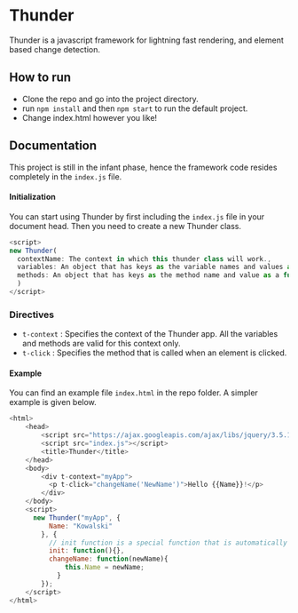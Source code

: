 # Thunder
Thunder is a javascript framework for lightning fast rendering, and element based change detection.

## How to run
- Clone the repo and go into the project directory.
- run `npm install` and then `npm start` to run the default project.
- Change index.html however you like!

## Documentation
This project is still in the infant phase, hence the framework code resides completely in the `index.js` file.

#### Initialization
You can start using Thunder by first including the `index.js` file in your document head. Then you need to create a new Thunder class.

```javascript
<script>
new Thunder(
  contextName: The context in which this thunder class will work.,
  variables: An object that has keys as the variable names and values as their default value,
  methods: An object that has keys as the method name and value as a function.
  )
</script>
```

### Directives
- `t-context` : Specifies the context of the Thunder app. All the variables and methods are valid for this context only.
- `t-click` : Specifies the method that is called when an element is clicked.

#### Example
You can find an example file `index.html` in the repo folder. A simpler example is given below.

```javascript
<html>
    <head>
        <script src="https://ajax.googleapis.com/ajax/libs/jquery/3.5.1/jquery.min.js"></script>
        <script src="index.js"></script>
        <title>Thunder</title>
    </head>
    <body>
        <div t-context="myApp">
          <p t-click="changeName('NewName')">Hello {{Name}}!</p>
        </div>
    </body>
    <script>
      new Thunder("myApp", {
          Name: "Kowalski"
        }, {
          // init function is a special function that is automatically called upon page load.
          init: function(){},
          changeName: function(newName){
              this.Name = newName;
            }
        });
    </script>
</html>

```
